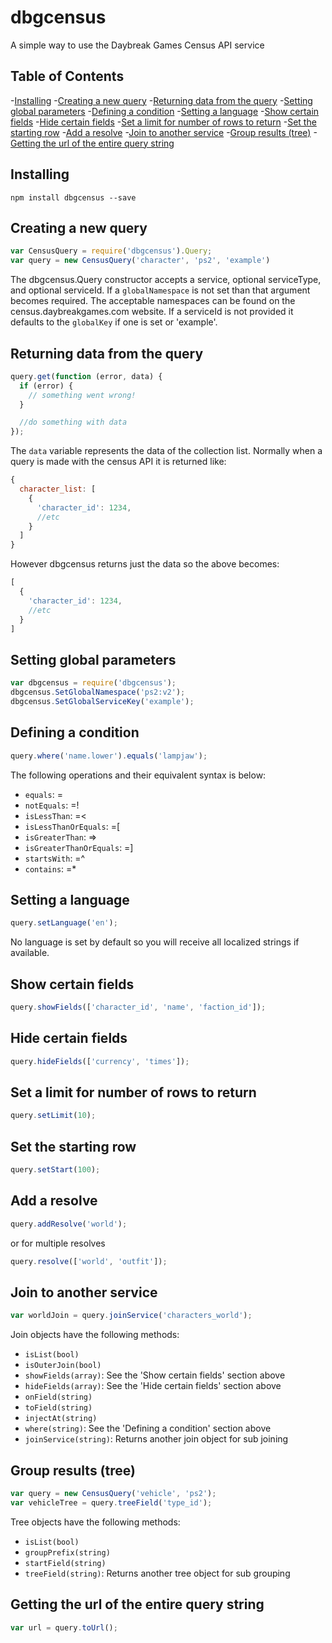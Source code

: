 # dbgcensus

A simple way to use the Daybreak Games Census API service

## Table of Contents

-[Installing](#installation)
-[Creating a new query](#create-query)
-[Returning data from the query](#get-data)
-[Setting global parameters](#create-query)
-[Defining a condition](#define-condition)
-[Setting a language](#set-language)
-[Show certain fields](#show-fields)
-[Hide certain fields](#hide-fields)
-[Set a limit for number of rows to return](#set-limit)
-[Set the starting row](#set-start)
-[Add a resolve](#add-resolve)
-[Join to another service](#join-service)
-[Group results (tree)](#set-tree)
-[Getting the url of the entire query string](#get-url)

## Installing

```
npm install dbgcensus --save
```

## Creating a new query

```js
var CensusQuery = require('dbgcensus').Query;
var query = new CensusQuery('character', 'ps2', 'example')
```

The dbgcensus.Query constructor accepts a service, optional serviceType, and optional serviceId. If a `globalNamespace` is not set than that argument becomes required. The acceptable namespaces can be found on the census.daybreakgames.com website. If a serviceId is not provided it defaults to the `globalKey` if one is set or 'example'.

## Returning data from the query

```js
query.get(function (error, data) {
  if (error) {
    // something went wrong!
  }

  //do something with data
});
```

The `data` variable represents the data of the collection list. Normally when a query is made with the census API it is returned like:

```js
{
  character_list: [
    {
      'character_id': 1234,
      //etc
    }
  ]
}
```

However dbgcensus returns just the data so the above becomes:

```js
[
  {
    'character_id': 1234,
    //etc
  }
]
```

## Setting global parameters

```js
var dbgcensus = require('dbgcensus');
dbgcensus.SetGlobalNamespace('ps2:v2');
dbgcensus.SetGlobalServiceKey('example');
```

## Defining a condition

```js
query.where('name.lower').equals('lampjaw');
```

The following operations and their equivalent syntax is below:

* `equals`: =
* `notEquals`: =!
* `isLessThan`: =<
* `isLessThanOrEquals`: =[
* `isGreaterThan`: =>
* `isGreaterThanOrEquals`: =]
* `startsWith`: =^
* `contains`: =*

## Setting a language

```js
query.setLanguage('en');
```

No language is set by default so you will receive all localized strings if available.

## Show certain fields

```js
query.showFields(['character_id', 'name', 'faction_id']);
```

## Hide certain fields

```js
query.hideFields(['currency', 'times']);
```

## Set a limit for number of rows to return

```js
query.setLimit(10);
```

## Set the starting row

```js
query.setStart(100);
```

## Add a resolve

```js
query.addResolve('world');
```

or for multiple resolves

```js
query.resolve(['world', 'outfit']);
```

## Join to another service

```js
var worldJoin = query.joinService('characters_world');
```

Join objects have the following methods:

* `isList(bool)`
* `isOuterJoin(bool)`
* `showFields(array)`: See the 'Show certain fields' section above
* `hideFields(array)`: See the 'Hide certain fields' section above
* `onField(string)`
* `toField(string)`
* `injectAt(string)`
* `where(string)`: See the 'Defining a condition' section above
* `joinService(string)`: Returns another join object for sub joining

## Group results (tree)

```js
var query = new CensusQuery('vehicle', 'ps2');
var vehicleTree = query.treeField('type_id');
```

Tree objects have the following methods:

* `isList(bool)`
* `groupPrefix(string)`
* `startField(string)`
* `treeField(string)`: Returns another tree object for sub grouping

## Getting the url of the entire query string

```js
var url = query.toUrl();
```

